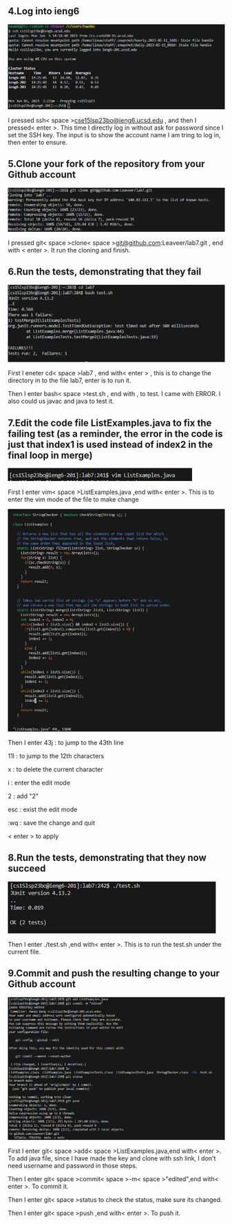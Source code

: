 ## 4.Log into ieng6
![Image](lab4-ex-1.png)


I pressed  ssh< space >cse15lsp23bo@ieng6.ucsd.edu , and then I pressed< enter >. This time I directly log in without ask for password since I set the SSH key. The input is to show the account name I am tring to log in, then enter to ensure. 

  
## 5.Clone your fork of the repository from your Github account
![Image](lab-4-ex-2.png)
  
  
I pressed  git< space >clone< space >git@github.com:Leaveer/lab7.git , end with < enter >. It run the cloning and finish.
  
  
## 6.Run the tests, demonstrating that they fail
![Image](lab4-ex-3.png)
  
  
First I eneter cd< space >lab7 , end with< enter > , this is to change the directory in to the file lab7, enter is to run it. 
  
  
Then I enter bash< space >test.sh , end with<enter> , to test. I came with ERROR. I also could us javac and java to test it.


## 7.Edit the code file ListExamples.java to fix the failing test (as a reminder, the error in the code is just that index1 is used instead of index2 in the final loop in merge)
![Image](Report-4-5.png)
  
  
First I enter vim< space >ListExamples.java ,end with< enter >. This is to enter the vim mode of the file to make change
  

![Image](Report-4-6.png)
  
  
Then I enter 43j : to jump to the 43th line
  
  
11l : to jump to the 12th characters
  
  
x : to delete the current character
  
  
i : enter the edit mode
  
  
2 : add "2"
  
  
esc : exist the edit mode
  
  
:wq : save the change and quit

< enter > to apply
  
## 8.Run the tests, demonstrating that they now succeed
![Image](Report-4-7.png)
  
  
Then I enter ./test.sh ,end with< enter >. This is to run the test.sh under the current file.
  
## 9.Commit and push the resulting change to your Github account
![Image](lab4-ex-4.png)
  
  
First I enter git< space >add< space >ListExamples.java,end with< enter >. To add java file, since I have made the key and clone with ssh link, I don't need username and password in those steps. 
  

Then I enter git< space >commit< space >-m< space >"edited",end with< enter >.  To commit it. 
  
  
Then I enter git< space >status to check the status, make sure its changed.
  
  
Then I enter  git< space >push ,end with< enter >. To push it.
